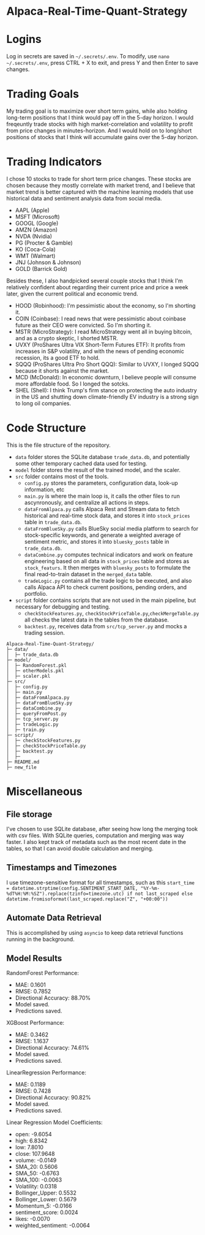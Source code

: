 # Alpaca-Real-Time-Quant-Strategy


# Logins
Log in secrets are saved in `~/.secrets/.env`. To modify, use `nano ~/.secrets/.env`, press CTRL + X to exit, and press Y and then Enter to save changes.  
 

# Trading Goals 
My trading goal is to maximize over short term gains, while also holding long-term positions that I think would pay off in the 5-day horizon. I would freqeuntly trade stocks with high market-correlation and volatility to profit from price changes in minutes-horizon. And I would hold on to long/short positions of stocks that I think will accumulate gains over the 5-day horizon.

# Trading Indicators
I chose 10 stocks to trade for short term price changes. These stocks are chosen because they mostly correlate with market trend, and I believe that market trend is better captured with the machine learning models that use historical data and sentiment analysis data from social media. 
* AAPL (Apple)
* MSFT (Microsoft)
* GOOGL (Google)
* AMZN (Amazon)
* NVDA (Nvidia)
* PG (Procter & Gamble)
* KO (Coca-Cola)
* WMT (Walmart)
* JNJ (Johnson & Johnson)
* GOLD (Barrick Gold)

Besides these, I also handpicked several couple stocks that I think I'm relatively confident about regarding their current price and price a week later, given the current political and economic trend. 
* HOOD (Robinhood): I'm pessimistic about the economy, so I'm shorting it.
* COIN (Coinbase): I read news that were pessimistic about coinbase future as their CEO were convicted. So I'm shorting it. 
* MSTR (MicroStrategy): I read MicroStrategy went all in buying bitcoin, and as a crypto skeptic, I shorted MSTR. 
* UVXY (ProShares Ultra VIX Short-Term Futures ETF): It profits from increases in S&P volatility, and with the news of pending economic recession, its a good ETF to hold. 
* SQQQ (ProShares Ultra Pro Short QQQ): Similar to UVXY, I longed SQQQ because it shorts against the market. 
* MCD (McDonald): In economic downturn, I believe people will consume more affordable food. So I longed the sotcks. 
* SHEL (Shell): I think Trump's firm stance on protecting the auto industry in the US and shutting down climate-friendly EV industry is a strong sign to long oil companies. 

# Code Structure
This is the file structure of the repository. 
* `data` folder stores the SQLite database `trade_data.db`, and potentially some other temporary cached data used for testing.
* `model` folder stores the result of the trained model, and the scaler.
* `src` folder contains most of the tools. 
  * `config.py` stores the parameters, configuration data, look-up information, etc
  * `main.py` is where the main loop is, it calls the other files to run ascynronously, and centralize all actions in steps.
  * `dataFromAlpaca.py` calls Alpaca Rest and Stream data to fetch historical and real-time stock data, and stores it into `stock_prices` table in `trade_data.db`.
  * `dataFromBlueSky.py` calls BlueSky social media platform to search for stock-specific keywords, and generate a weighted average of sentiment metric, and stores it into `bluesky_posts` table in `trade_data.db`.
  * `dataCombine.py` computes technical indicators and work on feature engineering based on all data in `stock_prices` table and stores as `stock_featurs`. It then merges with `bluesky_posts` to formulate the final read-to-train dataset in the `merged_data` table.    
  * `tradeLogic.py` contains all the trade logic to be executed, and also calls Alpaca API to check current positions, pending orders, and portfolio. 
* `script` folder contains scripts that are not used in the main pipeline, but necessary for debugging and testing.
  * `checkStockFeatures.py`, `checkStockPriceTable.py`,`checkMergeTable.py` all checks the latest data in the tables from the database.
  *  `backtest.py`, receives data from `src/tcp_server.py` and mocks a trading session.



```
Alpaca-Real-Time-Quant-Strategy/
├─ data/
│  ├─ trade_data.db
├─ model/
│  ├─ RandomForest.pkl
│  ├─ otherModels.pkl
│  ├─ scaler.pkl
├─ src/
│  ├─ config.py
│  ├─ main.py
│  ├─ dataFromAlpaca.py
│  ├─ dataFromBlueSky.py
│  ├─ dataCombine.py
│  ├─ queryFromPost.py
│  ├─ tcp_server.py
│  ├─ tradeLogic.py
│  ├─ train.py
├─ script/
│  ├─ checkStockFeatures.py
│  ├─ checkStockPriceTable.py
│  ├─ backtest.py
│  ├─ 
├─ README.md
├─ new_file
```

# Miscellaneous
## File storage
I've chosen to use SQLite database, after seeing how long the merging took with csv files. With SQLite queries, computation and merging was way faster. I also kept track of metadata such as the most recent date in the tables, so that I can avoid double calculation and merging.
## Timestamps and Timezones
I use timezone-sensitive format for all timestamps, such as this `start_time = datetime.strptime(config.SENTIMENT_START_DATE, "%Y-%m-%dT%H:%M:%SZ").replace(tzinfo=timezone.utc) if not last_scraped else datetime.fromisoformat(last_scraped.replace("Z", "+00:00"))`

## Automate Data Retrieval
This is accomplished by using `asyncio` to keep data retrieval functions running in the background.

## Model Results

RandomForest Performance:
  - MAE: 0.1601
  - RMSE: 0.7852
  - Directional Accuracy: 88.70%
  - Model saved.
  - Predictions saved.

XGBoost Performance:
  - MAE: 0.3462
  - RMSE: 1.1637
  - Directional Accuracy: 74.61%
  - Model saved.
  - Predictions saved.

LinearRegression Performance:
  - MAE: 0.1189
  - RMSE: 0.7428
  - Directional Accuracy: 90.82%
  - Model saved.
  - Predictions saved.

Linear Regression Model Coefficients:
 - open: -9.6054
 - high: 6.8342
 - low: 7.8010
 - close: 107.9648
 - volume: -0.0149
 - SMA_20: 0.5606
 - SMA_50: -0.6763
 - SMA_100: -0.0063
 - Volatility: 0.0318
 - Bollinger_Upper: 0.5532
 - Bollinger_Lower: 0.5679
 - Momentum_5: -0.0166
 - sentiment_score: 0.0024
 - likes: -0.0070
 - weighted_sentiment: -0.0064